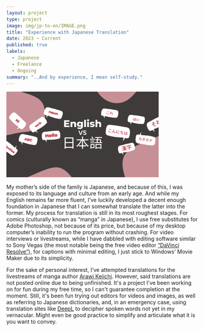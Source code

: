 ```yaml
---
layout: project
type: project
image: img/jp-to-en/IMAGE.png
title: "Experience with Japanese Translation"
date: 2023 ~ Current
published: true
labels:
  - Japanese
  - Freelance
  - Ongoing
summary: "..And by experience, I mean self-study."
---
```


<div class="text-center p-4">
  <img width="400px" src="../img/jp-to-en/header.webp" class="img-thumbnail" >
</div>

My mother’s side of the family is Japanese, and because of this, I was exposed to its language and culture from an early age. And while my English remains far more fluent, I’ve luckily developed a decent enough foundation in Japanese that I can somewhat translate the latter into the former. My process for translation is still in its most roughest stages. For comics (culturally known as “manga” in Japanese), I use free substitutes for Adobe Photoshop, not because of its price, but because of my desktop computer’s inability to run the program without crashing. For video interviews or livestreams, while I have dabbled with editing software similar to Sony Vegas (the most notable being the free video editor [“DaVinci Resolve”](https://www.blackmagicdesign.com/products/davinciresolve)), for captions with minimal editing, I just stick to Windows’ Movie Maker due to its simplicity.

For the sake of personal interest, I’ve attempted translations for the livestreams of manga author [Arawi Keiichi](https://en.wikipedia.org/wiki/Keiichi_Arawi). However, said translations are not posted online due to being unfinished. It's a project I've been working on for fun during my free time, so I can't guarantee completion at the moment. Still, it's been fun trying out editors for videos and images, as well as referring to Japanese dictionaries, and, in an emergency case, using translation sites like [DeepL](https://www.deepl.com/en/translator) to decipher spoken words not yet in my vernacular. Might even be good practice to simplify and articulate what it is you want to convey.
